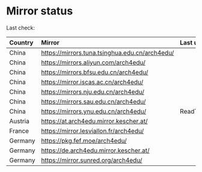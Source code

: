 <script src="./time.js"></script>
# Mirror status
Last check: <script type="text/javascript">localize(1685675910.3463354);</script>

|Country|Mirror|Last update|
|:------|:-----|:----------|
|China|https://mirrors.tuna.tsinghua.edu.cn/arch4edu/|<script type="text/javascript">localize(1685644418);</script>|
|China|https://mirrors.aliyun.com/arch4edu/|<script type="text/javascript">localize(1685644418);</script>|
|China|https://mirrors.bfsu.edu.cn/arch4edu/|<script type="text/javascript">localize(1685644418);</script>|
|China|https://mirror.iscas.ac.cn/arch4edu/|<script type="text/javascript">localize(1685644418);</script>|
|China|https://mirrors.nju.edu.cn/arch4edu/|<script type="text/javascript">localize(1685559336);</script>|
|China|https://mirrors.sau.edu.cn/arch4edu/|<script type="text/javascript">localize(1673850842);</script>|
|China|https://mirrors.ynu.edu.cn/arch4edu/|ReadTimeout|
|Austria|https://at.arch4edu.mirror.kescher.at/|<script type="text/javascript">localize(1685644418);</script>|
|France|https://mirror.lesviallon.fr/arch4edu/|<script type="text/javascript">localize(1685644418);</script>|
|Germany|https://pkg.fef.moe/arch4edu/|<script type="text/javascript">localize(1685644418);</script>|
|Germany|https://de.arch4edu.mirror.kescher.at/|<script type="text/javascript">localize(1685644418);</script>|
|Germany|https://mirror.sunred.org/arch4edu/|<script type="text/javascript">localize(1685644418);</script>|

<script src="./tablefilter/tablefilter.js"></script>
<script src="./table.js"></script>